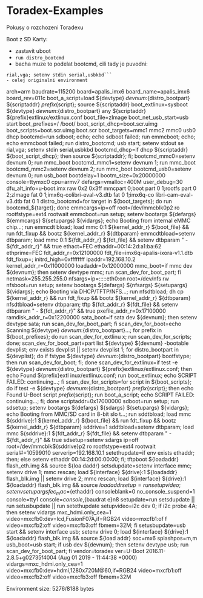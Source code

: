 # Toradex-Examples
Pokusy o rozchozeni Toradexu


Boot z SD Karty:
- zastavit uboot
- ```run distro_bootcmd```
- bacha muze to podelat bootcmd, cili tady je puvodni:
```bootcmd=run sdboot; echo; echo sdboot failed; run emmcboot; echo; echo emmcboot failed; run distro_bootcmd; usb start; setenv stdout se
rial,vga; setenv stdin serial,usbkbd```
- celej originalni environment
```
arch=arm
baudrate=115200
board=apalis_imx6
board_name=apalis_imx6
board_rev=011c
boot_a_script=load ${devtype} ${devnum}:${distro_bootpart} ${scriptaddr} ${prefix}${script}; source ${scriptaddr}
boot_extlinux=sysboot ${devtype} ${devnum}:${distro_bootpart} any ${scriptaddr} ${prefix}extlinux/extlinux.conf
boot_file=zImage
boot_net_usb_start=usb start
boot_prefixes=/ /boot/
boot_script_dhcp=boot.scr.uimg
boot_scripts=boot.scr.uimg boot.scr
boot_targets=mmc1 mmc2 mmc0 usb0 dhcp 
bootcmd=run sdboot; echo; echo sdboot failed; run emmcboot; echo; echo emmcboot failed; run distro_bootcmd; usb start; setenv stdout se
rial,vga; setenv stdin serial,usbkbd
bootcmd_dhcp=if dhcp ${scriptaddr} ${boot_script_dhcp}; then source ${scriptaddr}; fi;
bootcmd_mmc0=setenv devnum 0; run mmc_boot
bootcmd_mmc1=setenv devnum 1; run mmc_boot
bootcmd_mmc2=setenv devnum 2; run mmc_boot
bootcmd_usb0=setenv devnum 0; run usb_boot
bootdelay=1
bootm_size=0x20000000
console=ttymxc0
cpu=armv7
defargs=vmalloc=400M user_debug=30
dfu_alt_info=u-boot.imx raw 0x2 0x3ff mmcpart 0;boot part 0 1;rootfs part 0 2;zImage fat 0 1;imx6q-colibri-eval-v3.dtb fat 0 1;imx6q-co
libri-cam-eval-v3.dtb fat 0 1
distro_bootcmd=for target in ${boot_targets}; do run bootcmd_${target}; done
emmcargs=ip=off root=/dev/mmcblk0p2 ro rootfstype=ext4 rootwait
emmcboot=run setup; setenv bootargs ${defargs} ${emmcargs} ${setupargs} ${vidargs}; echo Booting from internal eMMC chip...; run emmcdt
bload; load mmc 0:1 ${kernel_addr_r} ${boot_file} && run fdt_fixup && bootz ${kernel_addr_r} ${dtbparam}
emmcdtbload=setenv dtbparam; load mmc 0:1 ${fdt_addr_r} ${fdt_file} && setenv dtbparam " - ${fdt_addr_r}" && true
ethact=FEC
ethaddr=00:14:2d:a1:ba:62
ethprime=FEC
fdt_addr_r=0x12100000
fdt_file=imx6q-apalis-ixora-v1.1.dtb
fdt_fixup=;
initrd_high=0xffffffff
ipaddr=192.168.10.2
kernel_addr_r=0x11000000
loadaddr=0x12000000
mmc_boot=if mmc dev ${devnum}; then setenv devtype mmc; run scan_dev_for_boot_part; fi
netmask=255.255.255.0
nfsargs=ip=:::::eth0:on root=/dev/nfs rw
nfsboot=run setup; setenv bootargs ${defargs} ${nfsargs} ${setupargs} ${vidargs}; echo Booting via DHCP/TFTP/NFS...; run nfsdtbload; dh
cp ${kernel_addr_r} && run fdt_fixup && bootz ${kernel_addr_r} ${dtbparam}
nfsdtbload=setenv dtbparam; tftp ${fdt_addr_r} ${fdt_file} && setenv dtbparam " - ${fdt_addr_r}" && true
pxefile_addr_r=0x17100000
ramdisk_addr_r=0x12200000
sata_boot=if sata dev ${devnum}; then setenv devtype sata; run scan_dev_for_boot_part; fi
scan_dev_for_boot=echo Scanning ${devtype} ${devnum}:${distro_bootpart}...; for prefix in ${boot_prefixes}; do run scan_dev_for_extlinu
x; run scan_dev_for_scripts; done;
scan_dev_for_boot_part=part list ${devtype} ${devnum} -bootable devplist; env exists devplist || setenv devplist 1; for distro_bootpart
 in ${devplist}; do if fstype ${devtype} ${devnum}:${distro_bootpart} bootfstype; then run scan_dev_for_boot; fi; done
scan_dev_for_extlinux=if test -e ${devtype} ${devnum}:${distro_bootpart} ${prefix}extlinux/extlinux.conf; then echo Found ${prefix}extl
inux/extlinux.conf; run boot_extlinux; echo SCRIPT FAILED: continuing...; fi
scan_dev_for_scripts=for script in ${boot_scripts}; do if test -e ${devtype} ${devnum}:${distro_bootpart} ${prefix}${script}; then echo
 Found U-Boot script ${prefix}${script}; run boot_a_script; echo SCRIPT FAILED: continuing...; fi; done
scriptaddr=0x17000000
sdboot=run setup; run sdsetup; setenv bootargs ${defargs} ${sdargs} ${setupargs} ${vidargs}; echo Booting from MMC/SD card in 8-bit slo
t...; run sddtbload; load mmc ${sddrive}:1 ${kernel_addr_r} ${boot_file} && run fdt_fixup && bootz ${kernel_addr_r} ${dtbparam}
sddrive=1
sddtbload=setenv dtbparam; load mmc ${sddrive}:1 ${fdt_addr_r} ${fdt_file} && setenv dtbparam " - ${fdt_addr_r}" && true
sdsetup=setenv sdargs ip=off root=/dev/mmcblk${sddrive}p2 ro rootfstype=ext4 rootwait
serial#=10599010
serverip=192.168.10.1
setethupdate=if env exists ethaddr; then; else setenv ethaddr 00:14:2d:00:00:00; fi; tftpboot ${loadaddr} flash_eth.img && source ${loa
daddr}
setsdupdate=setenv interface mmc; setenv drive 1; mmc rescan; load ${interface} ${drive}:1 ${loadaddr} flash_blk.img || setenv drive 2;
 mmc rescan; load ${interface} ${drive}:1 ${loadaddr} flash_blk.img && source ${loadaddr}
setup=run setupvideo; setenv setupargs fec_mac=${ethaddr} consoleblank=0 no_console_suspend=1 console=tty1 console=${console},${baudrat
e}n8
setupdate=run setsdupdate || run setusbupdate || run setethupdate
setupvideo=i2c dev 0; if i2c probe 4A; then setenv vidargs mxc_hdmi.only_cea=1 video=mxcfb0:dev=lcd,FusionF07A,if=RGB24 video=mxcfb1:of
f video=mxcfb2:off video=mxcfb3:off fbmem=32M; fi
setusbupdate=usb start && setenv interface usb; setenv drive 0; load ${interface} ${drive}:1 ${loadaddr} flash_blk.img && source ${load
addr}
soc=mx6
splashpos=m,m
usb_boot=usb start; if usb dev ${devnum}; then setenv devtype usb; run scan_dev_for_boot_part; fi
vendor=toradex
ver=U-Boot 2016.11-2.8.5+g02735f4004 (Aug 01 2019 - 11:44:38 +0000)
vidargs=mxc_hdmi.only_cea=1 video=mxcfb0:dev=hdmi,1280x720M@60,if=RGB24 video=mxcfb1:off video=mxcfb2:off video=mxcfb3:off fbmem=32M

Environment size: 5276/8188 bytes
```
